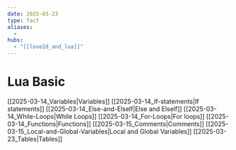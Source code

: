 ```yaml
---
date: 2025-03-23
type: fact
aliases:
  -
hubs:
  - "[[love2d_and_lua]]"
---
```


# Lua Basic
[[2025-03-14_Variables|Variables]]
[[2025-03-14_If-statements|If statements]]
[[2025-03-14_Else-and-Elself|Else and Elself]]
[[2025-03-14_While-Loops|While Loops]]
[[2025-03-14_For-Loops|For loops]]
[[2025-03-14_Functions|Functions]]
[[2025-03-15_Comments|Comments]]
[[2025-03-15_Local-and-Global-Variables|Local and Global Variables]]
[[2025-03-23_Tables|Tables]]

